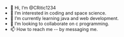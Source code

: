 - 👋 Hi, I’m @CRitic1234
- 👀 I’m interested in coding and space science.
- 🌱 I’m currently learning java and web development.
- 💞️ I’m looking to collaborate on c programming.
- 📫 How to reach me -- by messaging me.

<!---
CRitic1234/CRitic1234 is a ✨ special ✨ repository because its `README.md` (this file) appears on your GitHub profile.
You can click the Preview link to take a look at your changes.
--->
